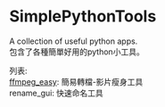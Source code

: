 # SimplePythonTools
A collection of useful python apps.  
包含了各種簡單好用的python小工具。  

列表:  
[ffmpeg_easy](https://github.com/Isha70852/SimplePythonTools/blob/main/readme/ffmpeg_easy.md): 簡易轉檔-影片瘦身工具  
rename_gui: 快速命名工具  
